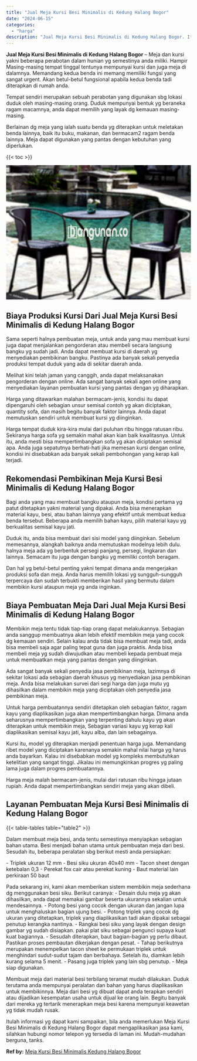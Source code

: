 ```yaml
---
title: "Jual Meja Kursi Besi Minimalis di Kedung Halang Bogor"
date: "2024-06-15"
categories: 
  - "harga"
description: "Jual Meja Kursi Besi Minimalis di Kedung Halang Bogor. Itulah informasi yg dapat kami sampaikan, bila anda memerlukan Meja Kursi Besi Minimalis di Kedung Hal..."
---
```


**Jual Meja Kursi Besi Minimalis di Kedung Halang Bogor** – Meja dan kursi yakni beberapa perabotan dalam hunian yg semestinya anda miliki. Hampir Masing-masing tempat tinggal tentunya mempunyai kursi dan juga meja di dalamnya. Memandang kedua benda ini memang memiliki fungsi yang sangat urgent. Akan betul-betul fungsional apabila kedua benda tadi diterapkan di rumah anda.

Tempat sendiri merupakan sebuah perabotan yang digunakan sbg lokasi duduk oleh masing-masing orang. Duduk mempunyai bentuk yg beraneka ragam macamnya, anda dapat memilih yang layak dg kemauan masing-masing.

Berlainan dg meja yang ialah suatu benda yg diterapkan untuk meletakan benda lainnya, baik itu buku, makanan, dan bermacam2 ragam benda lainnya. Meja dapat digunakan yang pantas dengan kebutuhan yang diperlukan.

{{< toc >}}

![Jual Meja Kursi Besi Minimalis di Kedung Halang Bogor](/images/jual-meja-besi-murah21.png)

## Biaya Produksi Kursi Dari Jual Meja Kursi Besi Minimalis di Kedung Halang Bogor

Sama seperti halnya pembuatan meja, untuk anda yang mau membuat kursi juga dapat menjalankan pengorderan atau membeli secara langsung bangku yg sudah jadi. Anda dapat membuat kursi di daerah yg menyediakan pembikinan bangku. Pastinya ada banyak sekali penyedia produksi tempat duduk yang ada di sekitar daerah anda.

Melihat kini telah jaman yang canggih, anda dapat melaksanakan pengorderan dengan online. Ada sangat banyak sekali agen online yang menyediakan layanan pembuatan kursi yang pantas dengan yg diharapkan.

Harga yang ditawarkan malahan bermacam-jenis, kondisi itu dapat dipengaruhi oleh sebagian unsur semisal contoh yg akan diciptakan, quantity sofa, dan masih begitu banyak faktor lainnya. Anda dapat memutuskan sendiri untuk membuat kursi yg diinginkan.

Harga tempat duduk kira-kira mulai dari puluhan ribu hingga ratusan ribu. Sekiranya harga sofa yg semakin mahal akan kian baik kwalitasnya. Untuk itu, anda mesti bisa mempertimbangkan sofa yg akan diciptakan semisal apa. Anda juga sepatutnya berhati-hati jika memesan kursi dengan online, kondisi ini disebabkan ada banyak sekali pembohongan yang kerap kali terjadi.

## Rekomendasi Pembikinan Meja Kursi Besi Minimalis di Kedung Halang Bogor

Bagi anda yang mau membuat bangku ataupun meja, kondisi pertama yg patut ditetapkan yakni material yang dipakai. Anda bisa menerapkan material kayu, besi, atau bahan lainnya yang efektif untuk membuat kedua benda tersebut. Beberapa anda memilih bahan kayu, pilih material kayu yg berkualitas semisal kayu jati.

Duduk itu, anda bisa membuat dari sisi model yang diinginkan. Sebelum memesannya, alangkah baiknya anda memutuskan modelnya lebih dulu. halnya meja ada yg berbentuk persegi panjang, persegi, lingkaran dan lainnya. Semacam itu juga dengan bangku yg memiliki contoh beragam.

Dan hal yg betul-betul penting yakni tempat dimana anda mengerjakan produksi sofa dan meja. Anda harus memilih lokasi yg sungguh-sungguh terpercaya dan sudah terbukti memberikan hasil yang bermutu dalam membikin kursi ataupun meja yg anda inginkan.

## Biaya Pembuatan Meja Dari Jual Meja Kursi Besi Minimalis di Kedung Halang Bogor

Membikin meja tentu tidak tiap-tiap orang dapat melakukannya. Sebagian anda sanggup membuatnya akan lebih efektif membikin meja yang cocok dg kemauan sendiri. Selain kalau anda tidak bisa membuat meja tadi, anda bisa membeli saja agar paling tepat guna dan juga praktis. Anda bisa membeli meja yg sudah diwujudkan atau membeli kepada pembuat meja untuk membuatkan meja yang pantas dengan yang diinginkan.

Ada sangat banyak sekali penyedia jasa pembikinan meja, lazimnya di sekitar lokasi ada sebagian daerah khusus yg menyediakan jasa pembikinan meja. Anda bisa melakukan survei dari segi harga dan juga mutu yg dihasilkan dalam membikin meja yang diciptakan oleh penyedia jasa pembikinan meja.

Untuk harga pembuatannya sendiri ditetapkan oleh sebagian faktor, ragam kayu yang diaplikasikan juga akan mempertimbangkan harga. Dimana anda seharusnya mempertimbangkan yang terpenting dahulu kayu yg akan diterapkan untuk membikin meja, Sebagian variasi kayu yg kerap kali diaplikasikan semisal kayu jati, kayu alba, dan lain sebagainya.

Kursi itu, model yg diterapkan menjadi penentuan harga juga. Memandang ribet model yang diciptakan karenanya semakin mahal nilai harga yg harus anda bayarkan. Kalau ini disebabkan model yg kompleks membutuhkan ketelitian yang sangat tinggi. Jikalau ini memungkinkan progres yg paling lama juga dalam progres pembuatannya.

Harga meja malah bermacam-jenis, mulai dari ratusan ribu hingga jutaan rupiah. Anda dapat mempertimbangkan sendiri meja yang akan dibeli.

## Layanan Pembuatan Meja Kursi Besi Minimalis di Kedung Halang Bogor

{{< table-tables table="table2" >}}

Dalam membuat meja besi, anda tentu semestinya menyiapkan sebagian bahan utama. Besi menjadi bahan utama untuk pembuatan meja dari besi. Sesudah itu, beberapa peralatan sbg berikut mesti anda persiapkan:

\- Triplek ukuran 12 mm - Besi siku ukuran 40x40 mm - Tacon sheet dengan ketebalan 0,3 - Perekat fox cair atau perekat kuning - Baut material lain perkiraan 50 baut

Pada sekarang ini, kami akan memberikan sistem membikin meja sederhana dg menggunakan besi siku. Berikut caranya: - Desain dulu meja yg akan dihasilkan, anda dapat memakai gambar beserta ukurannya sekalian untuk mendesainnya. - Potong besi yang cocok dengan ukuran dan jangan lupa untuk menghaluskan bagian ujung besi. - Potong triplek yang cocok dg ukuran yang ditetapkan, triplek yang diaplikasikan tadi akan dipakai sebagai penutup kerangka nantinya. - Rangkai besi siku yang layak dengan design gambar yg sudah disiapkan. pakai plat siku sebagai pengunci supaya kuat kuat bagiannya. - Sesudah diterapkan, baut bagian-bagian yg perlu dibaut. Pastikan proses pembautan dikerjakan dengan pesat. - Tahap berikutnya merupakan menempelkan tacon sheet ke permukaan triplek untuk menghindari sudut-sudut tajam dan berbahaya. Setelah itu, diamkan lebih kurang selama 5 menit. - Pasang juga triplek yang lain sbg penutup. - Meja siap digunakan.

Membuat meja dari material besi terbilang teramat mudah dilakukan. Duduk terutama anda mempunyai peralatan dan bahan yang harus diaplikasikan untuk membikinnya. Meja dari besi yg dibuat dapat anda terapkan sendiri atau dijadikan kesempatan usaha untuk dijual ke orang lain. Begitu banyak dari mereka yg tertarik menerapkan meja besi karena mempunyai keawetan yg tidak mudah rusak.

Itulah informasi yg dapat kami sampaikan, bila anda memerlukan Meja Kursi Besi Minimalis di Kedung Halang Bogor dapat mengaplikasikan jasa kami, silahkan hubungi nomor telepon yg tersedia di laman ini. Mudah-mudahan berguna, tanks.

**Ref by:** [Meja Kursi Besi Minimalis Kedung Halang Bogor](https://id.wikipedia.org/wiki/Meja)
